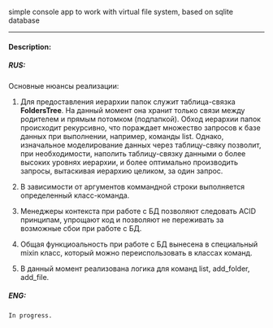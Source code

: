 
simple console app to work with virtual file system, based on sqlite database

***

#### Description:

##### RUS:

Основные нюансы реализации:

1. 	Для предоставления иерархии папок служит таблица-связка **FoldersTree**.
	На данный момент она хранит только связи между родителем и прямым потомком (подпапкой).
	Обход иерархии папок происходит рекурсивно, что пораждает множество запросов
	к базе данных при выполнении, например, команды list.
	Однако, изначальное моделирование данных через таблицу-свяку позволит, при необходимости,
	наполить таблицу-связку данными о более высоких уровнях иерархии, и более оптимально производить запросы, вытаскивая иерархию целиком, за один запрос.

2.	В зависимости от аргументов коммандной строки выполняется определенный класс-команда.

3.	Менеджеры контекста при работе с БД позволяют следовать ACID принципам, упрощают код 
	и позволяют не переживать за возможные сбои при работе с БД.

4.	Общая функциоальность при работе с БД вынесена в специальный mixin класс, который можно
	переиспользовать в классах команд.

5.	В данный момент реализована логика для команд list, add_folder, add_file. 


##### ENG:

`In progress.`